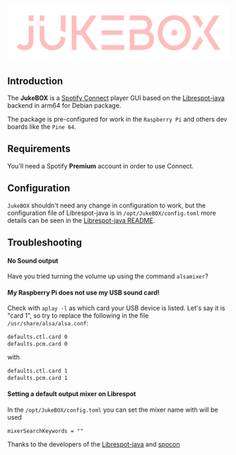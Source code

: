 ![JukeBOX logo](https://raw.githubusercontent.com/HBeserra/JukeBOX/main/juke.png)
## Introduction
The **JukeBOX**  is a  [Spotify Connect](https://www.spotify.com/connect/) player GUI based on the  [Librespot-java](https://github.com/librespot-org/librespot-java) backend in arm64 for Debian package.

The package is pre-configured for work in the `Raspberry Pi` and others dev boards like the `Pine 64`.

## Requirements

You'll need a Spotify **Premium** account in order to use Connect.

## Configuration

`JukeBOX` shouldn't need any change in configuration to work, but the configuration file of Librespot-java is in `/opt/JukeBOX/config.toml` more details can be seen in the [Librespot-java README](https://github.com/librespot-org/librespot-java).


## Troubleshooting

#### No Sound output
Have you tried turning the volume up using the command `alsamixer`?
#### My Raspberry Pi does not use my USB sound card!
Check with  `aplay -l`  as which card your USB device is listed. Let's say it is "card 1", so try to replace the following in the file  `/usr/share/alsa/alsa.conf`:

```
defaults.ctl.card 0
defaults.pcm.card 0

```

with

```
defaults.ctl.card 1
defaults.pcm.card 1
```

#### Setting a default output mixer on Librespot
In the `/opt/JukeBOX/config.toml`  you can set the mixer name with will be used

```
mixerSearchKeywords = ""
```

Thanks to the developers of the [Librespot-java](https://github.com/librespot-org/librespot-java) and [spocon](https://github.com/spocon/spocon)  



<!--stackedit_data:
eyJoaXN0b3J5IjpbLTEzNjkyNjg2ODUsLTg3MTQwODE1OSwxOT
g4NDc2ODI3LC00ODg3NzI5NDZdfQ==
-->